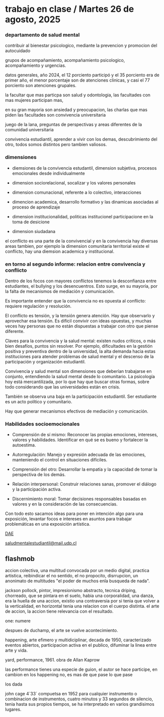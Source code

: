 # trabajo en clase / Martes 26 de agosto, 2025

### departamento de salud mental

contribuir al bienestar psicologico, mediante la prevencion y promocion del autocuidado

grupos de acompañamiento, acompañamiento psicologico, acompañamiento y urgencias.

datos generales, año 2024, el 12 porciento participó y el 35 porciento era de primer año, el menor porcentaje son de atenciones clinicas, y casi el 77 porciento son atenciones grupales.

la facultar que mas particpa son salud y odontologia, las facultades con mas mujeres participan mas, 

en su gran mayoria son ansiedad y preocupacion, las charlas que mas piden las facultades son convivencia universitaria

juego de la lana, preguntas de perspectivas y areas diferentes de la comunidad universitaria

convivencia estudiantil, aprender a vivir con los demas, descubrimiento del otro, todos somos distintos pero tambien valiosos.

### dimensiones

- diemsiones de la convivencia estudantil, dimension subjetiva, procesos emocionales desde individualmente

- dimension sociorelacional, socalizar y los valores personales

- dimension comunacional, referente a lo colectivo, interacciones

- dimencion academica, desarrollo formativo y las dinamicas asociadas al proceso de aprendizaje

- dimension institucionalidad, politicas institucionel participacione en la toma de desicione 

- dimension siudadana

el conflicto es una parte de la convivencial y en la convivencia hay diversas areas tambien, por ejemplo la dimension comunitaria territorial existe el conflicto, hay una diemsion academica y institucional.

### en torno al segundo informe: relacion entre convivencia y conflicto

Dentro de los focos con mayores conflictos tenemos la desconfianza entre estudiantes, el bullying y los desencuentros. Esto surge, en su mayoría, por la falta de mecanismos de mediación y comunicación.

Es importante entender que la convivencia no es opuesta al conflicto: requiere regulación y resolución.

El conflicto es tensión, y la tensión genera atención. Hay que observarlo y aprovechar esa tensión. Es difícil convivir con ideas opuestas, y muchas veces hay personas que no están dispuestas a trabajar con otro que piense diferente.

Claves para la convivencia y la salud mental: existen nudos críticos, o más bien desafíos, puntos sin resolver. Por ejemplo, dificultades en la gestión positiva y preventiva dentro de la universidad, la alta demanda hacia estas instituciones para atender problemas de salud mental y el descenso de la participación y organización estudiantil.

Convivencia y salud mental son dimensiones que deberían trabajarse en conjunto, entendiendo la salud mental desde lo comunitario. La psicología hoy está mercantilizada, por lo que hay que buscar otras formas, sobre todo considerando que las universidades están en crisis.

También se observa una baja en la participación estudiantil. Ser estudiante es un acto político y comunitario.

Hay que generar mecanismos efectivos de mediación y comunicación.

### Habilidades socioemocionales

- Comprensión de sí mismo: Reconocer las propias emociones, intereses, valores y habilidades. Identificar en qué se es bueno y fortalecer la autoestima.

- Autorregulación: Manejo y expresión adecuada de las emociones, manteniendo el control en situaciones difíciles.

- Comprensión del otro: Desarrollar la empatía y la capacidad de tomar la perspectiva de los demás.

- Relación interpersonal: Construir relaciones sanas, promover el diálogo y la participación activa.

- Discernimiento moral: Tomar decisiones responsables basadas en valores y en la consideración de las consecuencias.

Con todo esto sacamos ideas para poner en intención algo para una exposición, levantar focos e intereses en asuntos para trabajar problemáticas en una exposición artística.

[DAE](https://dae.udp.cl/)

saludmentalestudiantil@mail.udp.cl

## flashmob

accion colectiva, una multitud convocada por un medio digital, practica artistica, reibindicar el no sentido, el no propocito, disrrupcion, un anonimato de multitudes "el poder de muchos enla busqueda de nada".

jackson pollock, pintor, impresionismo abstracto, tecnica driping, chorreado, que se pintara en el suelo, habia una corporalidad, una danza, era la huella de una accion, existio una contraversia por si tenia que volver a la verticalidad, en horizontal tenia una relacion con el cuerpo distinta. el arte de accion, la accion tiene relevancia con el resultado.

one: numere

despues de duchamp, el arte se vuelve acontecimiento.

happening, arte efimero y multidiciplinar, decada de 1950, caracterizado eventos abiertos, participacion activa en el publico, difuminar la linea entre arte y vida.

yard, performance, 1961. obra de Allan Kaprow

las performance tienes una especie de guion, el autor se hace participe, en cambion en los happening no, es mas de que pase lo que pase

los dada

john cage
4´33´ compuetsa en 1952 para cualquier instrumento o combinacion de instrumentos, cuatro minutos y 33 segundos de silencio, tenia hasta sus propios tiempos, se ha interpretado en varios grandisimos lugares.
